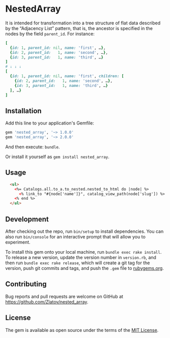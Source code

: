 # NestedArray

It is intended for transformation into a tree structure of flat data described by the “Adjacency List” pattern, that is, the ancestor is specified in the nodes by the field `parent_id`. For instance:

```ruby
[
  {id: 1, parent_id: nil, name: 'first', …},
  {id: 2, parent_id:   1, name: 'second', …},
  {id: 3, parent_id:   1, name: 'third', …}
]
# ↓ ↓ ↓
[
  {id: 1, parent_id: nil, name: 'first', children: [
    {id: 2, parent_id:   1, name: 'second', …},
    {id: 3, parent_id:   1, name: 'third', …}
  ], …}
]
```


## Installation

Add this line to your application's Gemfile:

```ruby
gem 'nested_array', '~> 1.0.0'
gem 'nested_array', '~> 2.0.0'
```

And then execute: `bundle`.

Or install it yourself as `gem install nested_array`.

## Usage

```html
  <ul>
    <%= Catalogs.all.to_a.to_nested.nested_to_html do |node| %>
      <% link_to "#{node['name']}", catalog_view_path(node['slug']) %>
    <% end %>
  </ul>
```

## Development

After checking out the repo, run `bin/setup` to install dependencies. You can also run `bin/console` for an interactive prompt that will allow you to experiment.

To install this gem onto your local machine, run `bundle exec rake install`. To release a new version, update the version number in `version.rb`, and then run `bundle exec rake release`, which will create a git tag for the version, push git commits and tags, and push the `.gem` file to [rubygems.org](https://rubygems.org).

## Contributing

Bug reports and pull requests are welcome on GitHub at https://github.com/Zlatov/nested_array.

## License

The gem is available as open source under the terms of the [MIT License](https://opensource.org/licenses/MIT).
